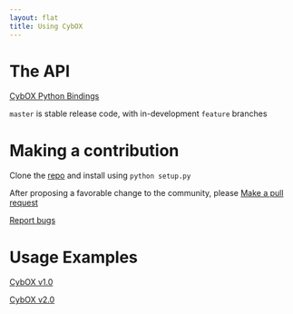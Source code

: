 ```yaml
---
layout: flat
title: Using CybOX
---
```


# The API
[CybOX Python Bindings](https://github.com/CybOXProject/python-cybox)

`master` is stable release code, with in-development `feature` branches 

# Making a contribution 
Clone the [repo](https://github.com/CybOXProject/python-cybox) and install using `python setup.py`


After proposing a favorable change to the community, please [Make a pull request](https://github.com/CybOXProject/python-cybox/pulls) 

[Report bugs](https://github.com/CybOXProject/python-cybox/issues) 

# Usage Examples
[CybOX v1.0](/examples/cybox1.html)

[CybOX v2.0](/examples/cybox2.html)
